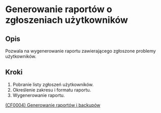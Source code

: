 # Generowanie raportów o zgłoszeniach użytkowników

## Opis
Pozwala na wygenerowanie raportu zawierającego zgłoszone problemy użytkowników.

## Kroki
1. Pobranie listy zgłoszeń użytkowników.
2. Określenie zakresu i formatu raportu.
3. Wygenerowanie raportu.

[(CF0004) Generowanie raportów i backupów](../../../3.wizja.systemu/3.3.cechy.funkcjonalne/CF0004.md)